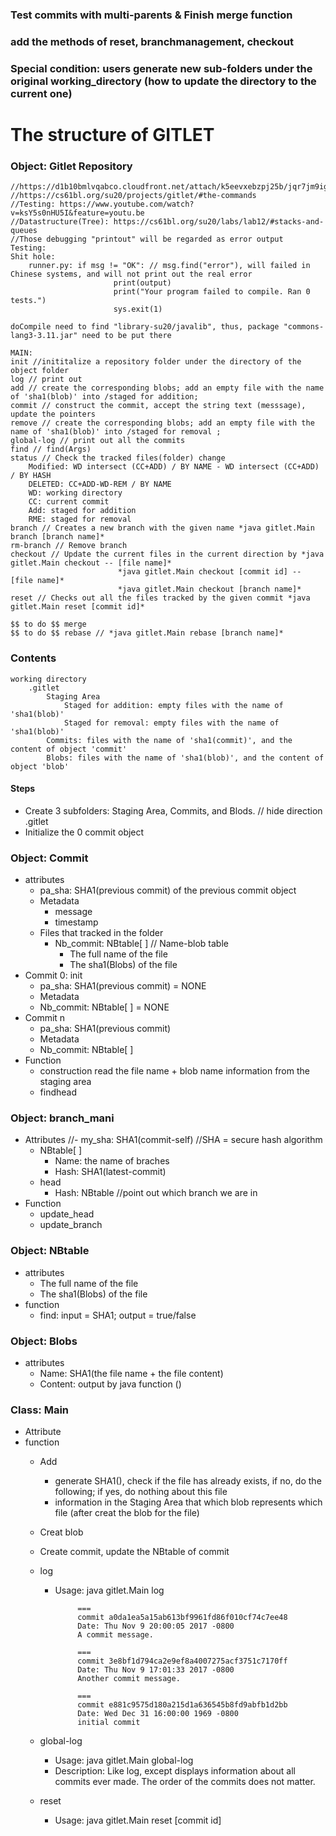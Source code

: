 ### Test commits with multi-parents & Finish merge function
### add the methods of reset, branchmanagement, checkout

### Special condition: users generate new sub-folders under the original working_directory (how to update the directory to the current one) 

# The structure of GITLET

### Object: Gitlet Repository
    //https://d1b10bmlvqabco.cloudfront.net/attach/k5eevxebzpj25b/jqr7jm9igtc7l5/k97ipfmgmb3n/Gitlet_Slides.pdf
    //https://cs61bl.org/su20/projects/gitlet/#the-commands
    //Testing: https://www.youtube.com/watch?v=ksY5s0nHU5I&feature=youtu.be
    //Datastructure(Tree): https://cs61bl.org/su20/labs/lab12/#stacks-and-queues
    //Those debugging "printout" will be regarded as error output
    Testing:
    Shit hole:
        runner.py: if msg != "OK": // msg.find("error"), will failed in Chinese systems, and will not print out the real error
                           print(output)
                           print("Your program failed to compile. Ran 0 tests.")
                           sys.exit(1)
                           
    doCompile need to find "library-su20/javalib", thus, package "commons-lang3-3.11.jar" need to be put there
    
    MAIN:
    init //inititalize a repository folder under the directory of the object folder
    log // print out
    add // create the corresponding blobs; add an empty file with the name of 'sha1(blob)' into /staged for addition; 
    commit // construct the commit, accept the string text (messsage), update the pointers
    remove // create the corresponding blobs; add an empty file with the name of 'sha1(blob)' into /staged for removal ;
    global-log // print out all the commits
    find // find(Args)
    status // Check the tracked files(folder) change
        Modified: WD intersect (CC+ADD) / BY NAME - WD intersect (CC+ADD) / BY HASH
        DELETED: CC+ADD-WD-REM / BY NAME
        WD: working directory
        CC: current commit
        Add: staged for addition
        RME: staged for removal
    branch // Creates a new branch with the given name *java gitlet.Main branch [branch name]*
    rm-branch // Remove branch
    checkout // Update the current files in the current direction by *java gitlet.Main checkout -- [file name]*
                            *java gitlet.Main checkout [commit id] -- [file name]*
                            *java gitlet.Main checkout [branch name]*
    reset // Checks out all the files tracked by the given commit *java gitlet.Main reset [commit id]*
    
    $$ to do $$ merge
    $$ to do $$ rebase // *java gitlet.Main rebase [branch name]*
    
### Contents
    working directory
        .gitlet
            Staging Area
                Staged for addition: empty files with the name of 'sha1(blob)'
                Staged for removal: empty files with the name of 'sha1(blob)'
            Commits: files with the name of 'sha1(commit)', and the content of object 'commit'
            Blobs: files with the name of 'sha1(blob)', and the content of object 'blob'
    
#### Steps
* Create 3 subfolders: Staging Area, Commits, and Blods. // hide direction .gitlet
* Initialize the 0 commit object


### Object: Commit
* attributes
    - pa_sha: SHA1(previous commit) of the previous commit object
    - Metadata
        - message
        - timestamp
    - Files that tracked in the folder
        - Nb_commit: NBtable[ ] // Name-blob table
            - The full name of the file
            - The sha1(Blobs) of the file
* Commit 0: init
    - pa_sha: SHA1(previous commit) = NONE
    - Metadata
    - Nb_commit: NBtable[ ] = NONE
* Commit n
    - pa_sha: SHA1(previous commit)
    - Metadata
    - Nb_commit: NBtable[ ]
* Function
    - construction
        read the file name + blob name information from the staging area
    - findhead

### Object: branch_mani
* Attributes
    //- my_sha: SHA1(commit-self) //SHA = secure hash algorithm
    - NBtable[ ]
        - Name: the name of braches
        - Hash: SHA1(latest-commit)
    - head
        - Hash: NBtable //point out which branch we are in
* Function
    - update_head
    - update_branch

### Object: NBtable
* attributes
    - The full name of the file
    - The sha1(Blobs) of the file
* function
    - find: input = SHA1; output = true/false

### Object: Blobs
* attributes
    - Name: SHA1(the file name + the file content)
    - Content: output by java function ()

### Class: Main
* Attribute
* function
    - Add
        - generate SHA1(), check if the file has already exists, if no, do the following; if yes, do nothing about this 
          file
        - information in the Staging Area that which blob represents which file (after creat the blob for the file)
    - Creat blob
    - Create commit, update the NBtable of commit
    - log
        - Usage: java gitlet.Main log
    
                   ===
                   commit a0da1ea5a15ab613bf9961fd86f010cf74c7ee48
                   Date: Thu Nov 9 20:00:05 2017 -0800
                   A commit message.
          
                   ===
                   commit 3e8bf1d794ca2e9ef8a4007275acf3751c7170ff
                   Date: Thu Nov 9 17:01:33 2017 -0800
                   Another commit message.
          
                   ===
                   commit e881c9575d180a215d1a636545b8fd9abfb1d2bb
                   Date: Wed Dec 31 16:00:00 1969 -0800
                   initial commit
    - global-log
        - Usage: java gitlet.Main global-log
        - Description: Like log, except displays information about all commits ever made. The order of the commits does not matter.
    
    - reset
        - Usage: java gitlet.Main reset [commit id]
